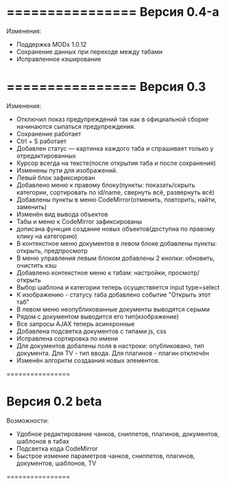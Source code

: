================
Версия 0.4-a
================
Изменения:
- Поддержка MODx 1.0.12
- Сохранение данных при переходе между табами
- Исправленное кэширование

================
Версия 0.3
================
Изменения:
- Отключил показ предупреждений так как в официальной сборке начинаются сыпаться предупреждения.
- Сохранение работает
- Ctrl + S работает
- Добавлен статус — картинка каждого таба и спрашивает только у отредактированных
- Курсор всегда на тексте(после открытия таба и после сохранения)
- Изменены пути для изображений.
- Левый блок зафиксирован
- Добавлено меню к правому блоку(пункты: показать/скрыть категории, сортировать по id/name, свернуть всё, развернуть всё)
- Добавлены пункты в меню CodeMirror(отменить, повторить, найти, заменить)
- Изменён вид вывода объектов
- Табы и меню к CodeMirror зафиксированы
- дописана функция создание новых объектов(доступна по правому клику на категорию)
- В контекстное меню документов в левом блоке добавлены пункты: открыть, предпросмотр
- В меню управления левым блоком добавлены 2 кнопки: обновить, очистить кэш
- Добавлено контекстное меню к табам: настройки, просмотр/открыть
- Выбор шаблона и категории теперь осуществяется input type=select
- К изображению - статусу таба добавлено событие "Открыть этот таб"
- В левом меню неопубликованные документы выводятся серыми
- Рядом с документом выводится его тип(изображение)
- Все запросы AJAX теперь асинхронные
- Добавлена подсветка документов с типами js, css
- Исправлена сортировка по имени
- Для документов добалены поля в настроки: опубликовано, тип документа. Для TV - тип ввода. Для плагинов - плагин отключён
- Изменён алгоритм создаания новых элементов.

================

Версия 0.2 beta
================
Возможности:
- Удобное редактирование чанков, сниппетов, плагинов, документов, шаблонов в табах
- Подсветка кода CodeMirror
- Быстрое измение параметров чанков, сниппетов, плагинов, документов, шаблонов, TV

================
